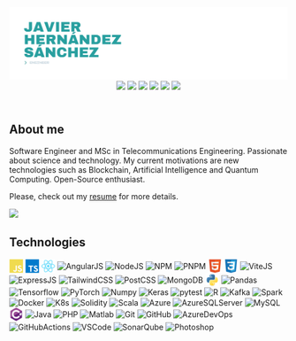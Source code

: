 <header> 
<picture>
<source media="(prefers-color-scheme: light)" srcset="./assets/github-header-image.png">
<source media="(prefers-color-scheme: dark)" srcset="./assets/github-header-image-dark.png">
<img alt="" src="./assets/github-header-image.png">
</picture>
<a href="https://www.youtube.com/@javierhersan" target="_blank"><img src="https://img.shields.io/badge/YouTube-D10808?style=for-the-badge&logo=youtube&logoColor=white" target="_blank"></a>
<a href="https://www.linkedin.com/in/javierhersan" target="_blank"><img src="https://img.shields.io/badge/-LinkedIn-%230077B5?style=for-the-badge&logo=linkedin&logoColor=white" target="_blank"></a>
<a href="https://github.com/javierhersan" target="_blank"><img src="https://img.shields.io/badge/GitHub-100000?style=for-the-badge&logo=github&logoColor=white" target="_blank"></a>
<a href="mailto:javier.hernandezsanchez@outlook.com"><img src="https://img.shields.io/badge/Gmail-d93e29?style=for-the-badge&logo=gmail&logoColor=white" target="_blank"></a>
<a href="https://mempool.space/address/bc1qsaxalkenhqydua4huntz0x84uk7ejn3tsk4wyq"><img src="https://img.shields.io/badge/Bitcoin-orange?style=for-the-badge&logo=bitcoin&logoColor=white" target="_blank"></a>
<a href=""><img src="https://img.shields.io/badge/Ethereum-3C3C3D?style=for-the-badge&logo=Ethereum&logoColor=white" target="_blank"></a>
</header>

## About me

Software Engineer and MSc in Telecommunications Engineering. Passionate about science and technology. My current motivations are new technologies such as Blockchain, Artificial Intelligence and Quantum Computing. Open-Source enthusiast.

Please, check out my [resume](https://github.com/javierhersan/javierhersan/blob/main/assets/CV_Javier_Hernandez_jan2024-eng.pdf) for more details.

<a href = "https://github.com/javierhersan/javierhersan/blob/main/assets/CV_Javier_Hernandez_jan2024-eng.pdf"><img src="https://img.shields.io/badge/RESUME-6a8c91?style=for-the-badge&logo=files&logoColor=white" target="_blank"></svg></a>

## Technologies

<div style="display: inline_block">
  <img align="center" alt="JavaScript" height="25" width="25" src="https://raw.githubusercontent.com/devicons/devicon/master/icons/javascript/javascript-plain.svg">
  <img align="center" alt="TypeScript" height="25" width="25" src="https://raw.githubusercontent.com/devicons/devicon/master/icons/typescript/typescript-plain.svg">
  <img align="center" alt="ReactJS" height="25" width="25" src="https://raw.githubusercontent.com/devicons/devicon/master/icons/react/react-original.svg">
  <img align="center" alt="AngularJS" height="25" width="25" src="https://cdn.jsdelivr.net/gh/devicons/devicon@latest/icons/angularjs/angularjs-original.svg" /> 
  <img align="center" alt="NodeJS" height="25" width="25" src="https://cdn.jsdelivr.net/gh/devicons/devicon@latest/icons/nodejs/nodejs-original.svg" />
  <img align="center" alt="NPM" height="25" width="25" src="https://cdn.jsdelivr.net/gh/devicons/devicon@latest/icons/npm/npm-original-wordmark.svg" /> 
  <img align="center" alt="PNPM" height="25" width="25" src="https://cdn.jsdelivr.net/gh/devicons/devicon@latest/icons/pnpm/pnpm-original-wordmark.svg" />
  <img align="center" alt="HTML5" height="25" width="25" src="https://raw.githubusercontent.com/devicons/devicon/master/icons/html5/html5-original.svg">
  <img align="center" alt="CSS3" height="25" width="25" src="https://raw.githubusercontent.com/devicons/devicon/master/icons/css3/css3-original.svg">
  <img align="center" alt="ViteJS" height="25" width="25" src="https://cdn.jsdelivr.net/gh/devicons/devicon@latest/icons/vitejs/vitejs-original.svg" />
  <img align="center" alt="ExpressJS" height="25" width="25" src="https://cdn.jsdelivr.net/gh/devicons/devicon@latest/icons/express/express-original.svg" />    
  <img align="center" alt="TailwindCSS" height="25" width="25"  src="https://cdn.jsdelivr.net/gh/devicons/devicon@latest/icons/tailwindcss/tailwindcss-original.svg" />     
  <img  align="center" alt="PostCSS" height="25" width="25" src="https://cdn.jsdelivr.net/gh/devicons/devicon@latest/icons/postcss/postcss-original.svg" />
  <img align="center" alt="MongoDB" height="25" width="25" src="https://cdn.jsdelivr.net/gh/devicons/devicon@latest/icons/mongodb/mongodb-plain-wordmark.svg" />
  <img align="center" alt="Python" height="25" width="25" src="https://raw.githubusercontent.com/devicons/devicon/master/icons/python/python-original.svg">
  <img align="center" alt="Pandas" height="25" width="25" src="https://cdn.jsdelivr.net/gh/devicons/devicon@latest/icons/pandas/pandas-original.svg" />
  <img align="center" alt="Tensorflow" height="25" width="25"  src="https://cdn.jsdelivr.net/gh/devicons/devicon@latest/icons/tensorflow/tensorflow-original.svg" />
  <img align="center" alt="PyTorch" height="25" width="25" src="https://cdn.jsdelivr.net/gh/devicons/devicon@latest/icons/pytorch/pytorch-original.svg" />
  <img align="center" alt="Numpy" height="25" width="25" src="https://cdn.jsdelivr.net/gh/devicons/devicon@latest/icons/numpy/numpy-original.svg" />
  <img align="center" alt="Keras" height="25" width="25"  src="https://cdn.jsdelivr.net/gh/devicons/devicon@latest/icons/keras/keras-original.svg" />
  <img align="center" alt="pytest" height="25" width="25" src="https://cdn.jsdelivr.net/gh/devicons/devicon@latest/icons/pytest/pytest-original-wordmark.svg" />
  <img align="center" alt="R" height="25" width="25" src="https://cdn.jsdelivr.net/gh/devicons/devicon@latest/icons/r/r-original.svg" />
  <img align="center" alt="Kafka" height="25" width="25" src="https://cdn.jsdelivr.net/gh/devicons/devicon@latest/icons/apachekafka/apachekafka-original-wordmark.svg" />
  <img align="center" alt="Spark" height="25" width="25" src="https://cdn.jsdelivr.net/gh/devicons/devicon@latest/icons/apachespark/apachespark-original-wordmark.svg" />
  <img align="center" alt="Docker" height="25" width="25" src="https://cdn.jsdelivr.net/gh/devicons/devicon@latest/icons/docker/docker-original-wordmark.svg" />
  <img align="center" alt="K8s" height="25" width="25" src="https://cdn.jsdelivr.net/gh/devicons/devicon@latest/icons/kubernetes/kubernetes-plain-wordmark.svg" />
  <img align="center" alt="Solidity" height="25" width="25" src="https://cdn.jsdelivr.net/gh/devicons/devicon@latest/icons/solidity/solidity-plain.svg" />
  <img align="center" alt="Scala" height="25" width="25" src="https://cdn.jsdelivr.net/gh/devicons/devicon@latest/icons/scala/scala-original-wordmark.svg" />
  <img align="center" alt="Azure" height="25" width="25" src="https://cdn.jsdelivr.net/gh/devicons/devicon@latest/icons/azure/azure-original.svg" />
  <img align="center" alt="AzureSQLServer" height="25" width="25" src="https://cdn.jsdelivr.net/gh/devicons/devicon@latest/icons/azuresqldatabase/azuresqldatabase-original.svg" />
  <img align="center" alt="MySQL" height="25" width="25"  src="https://cdn.jsdelivr.net/gh/devicons/devicon@latest/icons/mysql/mysql-original-wordmark.svg" />
  <img align="center" alt="Csharp" height="25" width="25" src="https://raw.githubusercontent.com/devicons/devicon/master/icons/csharp/csharp-original.svg">
  <img align="center" alt="Java" height="25" width="25" src="https://cdn.jsdelivr.net/gh/devicons/devicon@latest/icons/java/java-original-wordmark.svg" />
  <img align="center" alt="PHP" height="25" width="25" src="https://cdn.jsdelivr.net/gh/devicons/devicon@latest/icons/php/php-original.svg" />
  <img align="center" alt="Matlab" height="25" width="25" src="https://cdn.jsdelivr.net/gh/devicons/devicon@latest/icons/matlab/matlab-original.svg" />
  <img align="center" alt="Git" height="25" width="25" src="https://cdn.jsdelivr.net/gh/devicons/devicon@latest/icons/git/git-original.svg" />      
  <img align="center" alt="GitHub" height="25" width="25" src="https://cdn.jsdelivr.net/gh/devicons/devicon@latest/icons/github/github-original.svg" />
  <img align="center" alt="AzureDevOps" height="25" width="25" src="https://cdn.jsdelivr.net/gh/devicons/devicon@latest/icons/azuredevops/azuredevops-original.svg" />
  <img align="center" alt="GitHubActions" height="25" width="25" src="https://cdn.jsdelivr.net/gh/devicons/devicon@latest/icons/githubactions/githubactions-original.svg" />
  <img align="center" alt="VSCode" height="25" width="25" src="https://cdn.jsdelivr.net/gh/devicons/devicon@latest/icons/vscode/vscode-original.svg" />
  <img align="center" alt="SonarQube" height="25" width="25" src="https://cdn.jsdelivr.net/gh/devicons/devicon@latest/icons/sonarqube/sonarqube-original-wordmark.svg" />
  <img align="center" alt="Photoshop" height="25" width="25" src="https://cdn.jsdelivr.net/gh/devicons/devicon@latest/icons/photoshop/photoshop-original.svg" />
</div>
